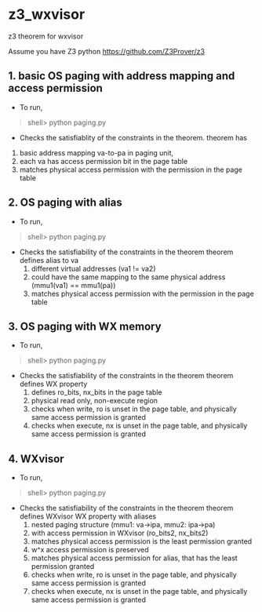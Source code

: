# z3_wxvisor
z3 theorem for wxvisor


Assume you have Z3 python
https://github.com/Z3Prover/z3

## 1. basic OS paging with address mapping and access permission
- To run, 
> shell> python paging.py
- Checks the satisfiablity of the constraints in the theorem.
theorem has 
 1. basic address mapping va-to-pa in paging unit,
 2. each va has access permission bit in the page table
 3. matches physical access permission with the permission in the page table

## 2. OS paging with alias
- To run, 
> shell> python paging.py
- Checks the satisfiability of the constraints in the theorem
theorem defines alias to va
  1. different virtual addresses (va1 != va2)
  2. could have the same mapping to the same physical address (mmu1(va1) == mmu1(pa))
  3. matches physical access permission with the permission in the page table

## 3. OS paging with WX memory
- To run, 
> shell> python paging.py
- Checks the satisfiability of the constraints in the theorem
theorem defines WX property
  1. defines ro_bits, nx_bits in the page table
  2. physical read only, non-execute region
  3. checks when write, ro is unset in the page table, and physically same access permission is granted
  4. checks when execute, nx is unset in the page table, and physically same access permission is granted

## 4. WXvisor
- To run, 
> shell> python paging.py
- Checks the satisfiability of the constraints in the theorem
theorem defines WXvisor WX property with aliases
  1. nested paging structure (mmu1: va->ipa, mmu2: ipa->pa)
  2. with access permission in WXvisor (ro_bits2, nx_bits2)
  3. matches physical access permission is the least permission granted
  4. w^x access permission is preserved
  5. matches physical access permission for alias, that has the least permission granted
  6. checks when write, ro is unset in the page table, and physically same access permission is granted
  7. checks when execute, nx is unset in the page table, and physically same access permission is granted
